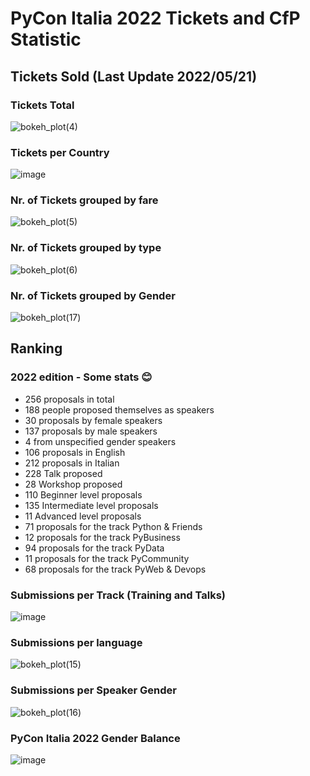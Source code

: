 # PyCon Italia 2022 Tickets and CfP Statistic

## Tickets Sold (Last Update 2022/05/21)

### Tickets Total
![bokeh_plot(4)](https://user-images.githubusercontent.com/4196091/169890318-0997d375-0664-4abe-adbd-8d2e459e1ebc.png)

### Tickets per Country
![image](https://user-images.githubusercontent.com/4196091/170490370-cdc08080-0bb6-4505-97e3-a234f2099641.png)

### Nr. of Tickets grouped by fare
![bokeh_plot(5)](https://user-images.githubusercontent.com/4196091/169890439-b8dfb690-4866-4f8e-9b86-45db0c28175d.png)

### Nr. of Tickets grouped by type
![bokeh_plot(6)](https://user-images.githubusercontent.com/4196091/169890570-a976bcda-0d43-4289-a0d2-b3be0758ca8a.png)

### Nr. of Tickets grouped by Gender
![bokeh_plot(17)](https://user-images.githubusercontent.com/4196091/169973102-d59ebe88-b47d-47c1-abbf-eba3e3be6360.png)

## Ranking

### 2022 edition - Some stats 😊
 - 256 proposals in total
 - 188 people proposed themselves as speakers
 - 30 proposals by female speakers
 - 137 proposals by male speakers
 - 4 from unspecified gender speakers
 - 106 proposals in English
 - 212 proposals in Italian
 - 228 Talk proposed
 - 28 Workshop proposed
 - 110 Beginner level proposals
 - 135 Intermediate level proposals
 - 11 Advanced level proposals
 - 71 proposals for the track Python & Friends
 - 12 proposals for the track PyBusiness
 - 94 proposals for the track PyData
 - 11 proposals for the track PyCommunity
 - 68 proposals for the track PyWeb & Devops

### Submissions per Track (Training and Talks)
![image](https://user-images.githubusercontent.com/4196091/169890979-115bfc6c-6b79-45a0-aa5a-b9f315593119.png)

### Submissions per language
![bokeh_plot(15)](https://user-images.githubusercontent.com/4196091/169891105-02fe374e-d835-4fb5-b9f8-010e94ae01b2.png)

### Submissions per Speaker Gender
![bokeh_plot(16)](https://user-images.githubusercontent.com/4196091/169891194-0db5bbbe-fc41-41ba-9525-4b01fc7c635d.png)

### PyCon Italia 2022 Gender Balance
![image](https://user-images.githubusercontent.com/4196091/169891264-6c23604d-0f22-48af-9bfd-1577893d9584.png)

